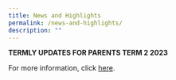 ```yaml
---
title: News and Highlights
permalink: /news-and-highlights/
description: ""
---
```

**TERMLY UPDATES FOR PARENTS TERM 2 2023**

For more information, click [here](/files/News%20and%20highlights/termly%20updates%20for%20parents%20term%202%202023.pdf).